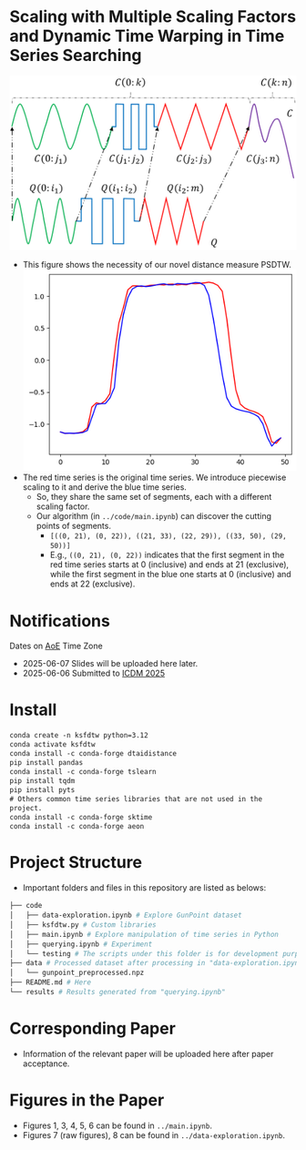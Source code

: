 # Scaling with Multiple Scaling Factors and Dynamic Time Warping in Time Series Searching
<!-- https://stackoverflow.com/questions/39777166/display-pdf-image-in-markdown -->
<!-- for d in *.pdf ; do inkscape --without-gui --file=$d --export-plain-svg=${d%.*}.svg ; done -->
![PSDTW intution](figures/psdtw-intuition.pptx.svg)
- This figure shows the necessity of our novel distance measure PSDTW.
![PSDTW example](figures/psdtw-ex.png)
- The red time series is the original time series. We introduce piecewise scaling to it and derive the blue time series.
  - So, they share the same set of segments, each with a different scaling factor.
  - Our algorithm (in `../code/main.ipynb`) can discover the cutting points of segments.
    - `[((0, 21), (0, 22)), ((21, 33), (22, 29)), ((33, 50), (29, 50))]`
    -  E.g., `((0, 21), (0, 22))` indicates that the first segment in the red time series starts at 0 (inclusive) and ends at 21 (exclusive), while the first segment in the blue one starts at 0 (inclusive) and ends at 22 (exclusive). 

# Notifications
Dates on [AoE](https://www.timeanddate.com/time/zones/aoe) Time Zone
- 2025-06-07 Slides will be uploaded here later.
- 2025-06-06 Submitted to [ICDM 2025](https://www3.cs.stonybrook.edu/~icdm2025/index.html)

# Install
```
conda create -n ksfdtw python=3.12
conda activate ksfdtw
conda install -c conda-forge dtaidistance
pip install pandas
conda install -c conda-forge tslearn
pip install tqdm
pip install pyts
# Others common time series libraries that are not used in the project.
conda install -c conda-forge sktime  
conda install -c conda-forge aeon
```

# Project Structure
<!-- https://stackoverflow.com/questions/23989232/is-there-a-way-to-represent-a-directory-tree-in-a-github-readme-md -->
- Important folders and files in this repository are listed as belows: 
```bash
├── code
│   ├── data-exploration.ipynb # Explore GunPoint dataset 
│   ├── ksfdtw.py # Custom libraries
│   ├── main.ipynb # Explore manipulation of time series in Python
│   ├── querying.ipynb # Experiment
│   └── testing # The scripts under this folder is for development purpose and only for book-keeping purpose.
├── data # Processed dataset after processing in "data-exploration.ipynb "
│   └── gunpoint_preprocessed.npz
├── README.md # Here
└── results # Results generated from "querying.ipynb"
```

# Corresponding Paper
- Information of the relevant paper will be uploaded here after paper acceptance.

# Figures in the Paper
- Figures 1, 3, 4, 5, 6 can be found in `../main.ipynb`.
- Figures 7 (raw figures), 8 can be found in `../data-exploration.ipynb`.
